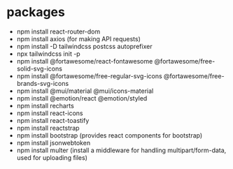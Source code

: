 # packages

- npm install react-router-dom
- npm install axios (for making API requests)
- npm install -D tailwindcss postcss autoprefixer
- npx tailwindcss init -p
- npm install @fortawesome/react-fontawesome @fortawesome/free-solid-svg-icons
- npm install @fortawesome/free-regular-svg-icons @fortawesome/free-brands-svg-icons
- npm install @mui/material @mui/icons-material
- npm install @emotion/react @emotion/styled
- npm install recharts
- npm install react-icons
- npm install react-toastify
- npm install reactstrap
- npm install bootstrap (provides react components for bootstrap)
- npm install jsonwebtoken
- npm install multer (install a middleware for handling multipart/form-data, used for uploading files)

